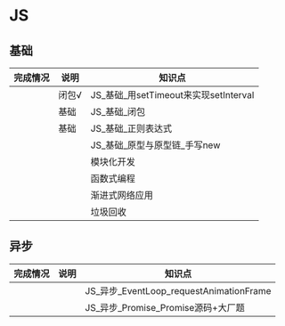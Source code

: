 # JS
## 基础

| 完成情况 | 说明 | 知识点 |
| - | - | - |
|   | 闭包√ | JS_基础_用setTimeout来实现setInterval |
|   | 基础  | JS_基础_闭包 |
|   | 基础  | JS_基础_正则表达式 |
|   |       | JS_基础_原型与原型链_手写new |
|   |       | 模块化开发 |
|   |       | 函数式编程 |
|   |       | 渐进式网络应用 |
|   |       | 垃圾回收 |

## 异步

| 完成情况 | 说明 | 知识点 |
| - | - | - |
|   |     | JS_异步_EventLoop_requestAnimationFrame |
|   |     | JS_异步_Promise_Promise源码+大厂题 |
